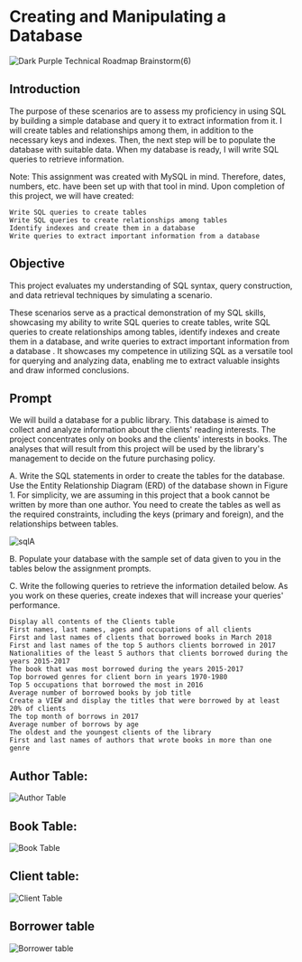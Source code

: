 # Creating and Manipulating a Database
![Dark Purple Technical Roadmap Brainstorm(6)](https://github-production-user-asset-6210df.s3.amazonaws.com/132176058/239705696-658cf34a-e3ca-4ed4-86ba-8db62b39e989.png?X-Amz-Algorithm=AWS4-HMAC-SHA256&X-Amz-Credential=AKIAVCODYLSA53PQK4ZA%2F20240530%2Fus-east-1%2Fs3%2Faws4_request&X-Amz-Date=20240530T200837Z&X-Amz-Expires=300&X-Amz-Signature=d7cd31bc2bd33d782096855aafad011043a823e93581e1b92e966af64f05c670&X-Amz-SignedHeaders=host&actor_id=40529647&key_id=0&repo_id=643298404)

## Introduction
The purpose of these scenarios are to assess my proficiency in using SQL by building a simple database and query it to extract information from it. I will create tables and relationships among them, in addition to the necessary keys and indexes. Then, the next step will be to populate the database with suitable data. When my database is ready, I will write SQL queries to retrieve information. 

Note: This assignment was created with MySQL in mind. Therefore, dates, numbers, etc. have been set up with that tool in mind. 
Upon completion of this project, we will have created:

    Write SQL queries to create tables
    Write SQL queries to create relationships among tables
    Identify indexes and create them in a database
    Write queries to extract important information from a database 

## Objective 

This project evaluates my understanding of SQL syntax, query construction, and data retrieval techniques by simulating a scenario.

These scenarios serve as a practical demonstration of my SQL skills, showcasing my ability to write SQL queries to create tables, write SQL queries to create relationships among tables, identify indexes and create them in a database, and write queries to extract important information from a database . It showcases my competence in utilizing SQL as a versatile tool for querying and analyzing data, enabling me to extract valuable insights and draw informed conclusions.

## Prompt
We will build a database for a public library. This database is aimed to collect and analyze information about the clients' reading interests. The project concentrates only on books and the clients' interests in books. The analyses that will result from this project will be used by the library's management to decide on the future purchasing policy. 

A. Write the SQL statements in order to create the tables for the database. Use the Entity Relationship Diagram (ERD) of the database shown in Figure 1. For simplicity, we are assuming in this project that a book cannot be written by more than one author. You need to create the tables as well as the required constraints, including the keys (primary and foreign), and the relationships between tables. 

![sqlA](https://github.com/JosephBrides/Creating-Manipulating-a-Database/assets/40529647/cece2ef8-d80b-4a65-9f96-86aebabcc24b)

B. Populate your database with the sample set of data given to you in the tables below the assignment prompts.

C. Write the following queries to retrieve the information detailed below. As you work on these queries, create indexes that will increase your queries' performance.

    Display all contents of the Clients table
    First names, last names, ages and occupations of all clients
    First and last names of clients that borrowed books in March 2018
    First and last names of the top 5 authors clients borrowed in 2017
    Nationalities of the least 5 authors that clients borrowed during the years 2015-2017
    The book that was most borrowed during the years 2015-2017
    Top borrowed genres for client born in years 1970-1980
    Top 5 occupations that borrowed the most in 2016
    Average number of borrowed books by job title
    Create a VIEW and display the titles that were borrowed by at least 20% of clients
    The top month of borrows in 2017
    Average number of borrows by age
    The oldest and the youngest clients of the library
    First and last names of authors that wrote books in more than one genre 

## Author Table:

![Author Table](https://github.com/JosephBrides/Creating-Manipulating-a-Database/assets/40529647/13bb3458-4b5a-45b1-9ae5-5f790f987160)

## Book Table:

![Book Table](https://github.com/JosephBrides/Creating-Manipulating-a-Database/assets/40529647/be17592d-c4b5-4b45-8a64-27efef3e20b9)

## Client table:

![Client Table](https://github.com/JosephBrides/Creating-Manipulating-a-Database/assets/40529647/5640fde9-c554-454f-8e94-c01ba7f07010)

## Borrower table 

![Borrower table](https://github.com/JosephBrides/Creating-Manipulating-a-Database/assets/40529647/0a937184-df11-4fdc-8873-beba642b4a0d)






